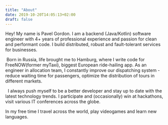 ```yaml
---
title: "About"
date: 2019-10-20T14:05:13+02:00
draft: false
---
```

Hey! 
My name is Pavel Gordon. I am a backend (Java/Kotlin) software engineer with 4+ years of professional experience and passion for clean and performant code. I build distributed, robust and fault-tolerant services for businesses.

 Born in Russia, life brought me to Hamburg, where I write code for FreeNOW(former myTaxi), biggest European ride-hailing app. As an engineer in allocation team, I constantly improve our dispatching system - reduce waiting time for passengers, optimize the distribution of tours in different markets.

  I always push myself to be a better developer and stay up to date with the latest technology trends. I participate and (occasionally) win at hackathons, visit various IT conferences across the globe. 

In my free time I travel across the world, play videogames and learn new languages.
